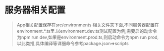 # 服务器相关配置
> App相关配置保存在src/environments 相关文件夹下面,不同服务器配置在environment.*.ts里.以environment.dev.ts测试配置为例,需要启的动命令为npm run dev,如果是environment.prod.ts,则启动命令为npm run prod,以此类推,具体编译等详细命令参考package.json=>scripts
